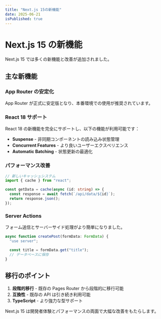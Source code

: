 ```yaml
---
title: "Next.js 15の新機能"
date: 2025-06-21
isPublished: true
---
```


# Next.js 15 の新機能

Next.js 15 では多くの新機能と改善が追加されました。

## 主な新機能

### App Router の安定化

App Router が正式に安定版となり、本番環境での使用が推奨されています。

### React 18 サポート

React 18 の新機能を完全にサポートし、以下の機能が利用可能です：

- **Suspense** - 非同期コンポーネントの読み込み状態管理
- **Concurrent Features** - より良いユーザーエクスペリエンス
- **Automatic Batching** - 状態更新の最適化

### パフォーマンス改善

```typescript
// 新しいキャッシュシステム
import { cache } from "react";

const getData = cache(async (id: string) => {
  const response = await fetch(`/api/data/${id}`);
  return response.json();
});
```

### Server Actions

フォーム送信とサーバーサイド処理がより簡単になりました。

```typescript
async function createPost(formData: FormData) {
  "use server";

  const title = formData.get("title");
  // データベースに保存
}
```

## 移行のポイント

1. **段階的移行** - 既存の Pages Router から段階的に移行可能
2. **互換性** - 既存の API は引き続き利用可能
3. **TypeScript** - より強力な型サポート

Next.js 15 は開発者体験とパフォーマンスの両面で大幅な改善をもたらします。
